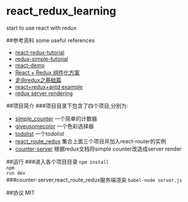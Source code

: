# react_redux_learning

start to use react with redux<br/>

##参考资料 some useful references
* [react-redux-tutorial](https://github.com/lewis617/react-redux-tutorial)
* [redux-simple-tutorial](https://github.com/kenberkeley/redux-simple-tutorial)
* [react-demo](https://github.com/kenberkeley/react-demo)
* [React + Redux 组件化方案](http://imweb.io/topic/57c531bc6227a4f55a8872c2?hmsr=toutiao.io&utm_medium=toutiao.io&utm_source=toutiao.io)
* [走向redux之基础篇](https://www.kisnows.com/2016/04/26/step-to-redux-1/)
* [react+redux+antd example](https://github.com/leilihuang/React)
* [redux server rendering](http://redux.js.org/docs/recipes/ServerRendering.html)

##项目简介
###项目目录下包含了四个项目,分别为:
* [simple_counter](https://github.com/dantegg/react_redux_learning/tree/master/simple_counter) 一个简单的计数器
* [giveusomecolor](https://github.com/dantegg/react_redux_learning/tree/master/giveusomecolor) 一个色彩选择器
* [todolist](https://github.com/dantegg/react_redux_learning/tree/master/todolist)  一个todolist
* [react_route_redux](https://github.com/dantegg/react_redux_learning/tree/master/react_route_redux) 集合上面三个项目并加入react-router的实例
* [counter-server](https://github.com/dantegg/react_redux_learning/tree/master/counter-server) 根据redux文档将simple counter改造成server render



##运行
###进入各个项目目录
  <code>npm install</code><br />
  <code>npm run dev</code><br />
###counter-server,react_route_redux服务端渲染
  <code>babel-node server.js</code>
  
##协议
MIT
